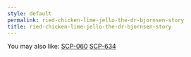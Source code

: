 ```yaml
---
style: default
permalink: ried-chicken-lime-jello-the-dr-bjornsen-story
title: ried-chicken-lime-jello-the-dr-bjornsen-story
---
```

You may also like:
[SCP-060](http://scp-wiki.net/scp-060)
[SCP-634](http://scp-wiki.net/scp-634)